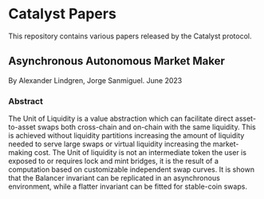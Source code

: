 # Catalyst Papers
This repository contains various papers released by the Catalyst protocol.

## Asynchronous Autonomous Market Maker
By Alexander Lindgren, Jorge Sanmiguel. June 2023

### Abstract

The Unit of Liquidity is a value abstraction which can facilitate direct asset-to-asset swaps both cross-chain and on-chain with the same liquidity. This is achieved without liquidity partitions increasing the amount of liquidity needed to serve large swaps or virtual liquidity increasing the market-making cost. The Unit of liquidity is not an intermediate token the user is exposed to or requires lock and mint bridges, it is the result of a computation based on customizable independent swap curves. It is shown that the Balancer invariant can be replicated in an asynchronous environment, while a flatter invariant can be fitted for stable-coin swaps.